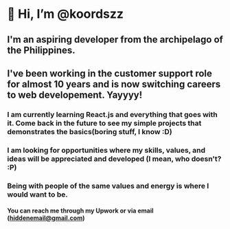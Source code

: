 # 👋 Hi, I’m @koordszz
## I'm an aspiring developer from the archipelago of the Philippines.
## I've been working in the customer support role for almost 10 years and is now switching careers to web developement. Yayyyy!
### I am currently learning React.js and everything that goes with it. Come back in the future to see my simple projects that demonstrates the basics(boring stuff, I know :D)
### I am looking for opportunities where my skills, values, and ideas will be appreciated and developed (I mean, who doesn't? :P)
### Being with people of the same values and energy is where I would want to be.
#### You can reach me through my Upwork or via email (hiddenemail@gmail.com)

<!---
koordszz/koordszz is a ✨ special ✨ repository because its `README.md` (this file) appears on your GitHub profile.
You can click the Preview link to take a look at your changes.
--->
